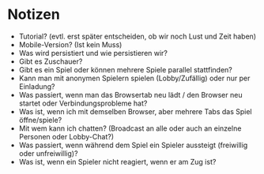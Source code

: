 # Notizen

* Tutorial? (evtl. erst später entscheiden, ob wir noch Lust und Zeit haben)
* Mobile-Version? (Ist kein Muss)
* Was wird persistiert und wie persistieren wir?
* Gibt es Zuschauer?
* Gibt es ein Spiel oder können mehrere Spiele parallel stattfinden?
* Kann man mit anonymen Spielern spielen (Lobby/Zufällig) oder nur per Einladung?
* Was passiert, wenn man das Browsertab neu lädt / den Browser neu startet oder Verbindungsprobleme hat?
* Was ist, wenn ich mit demselben Browser, aber mehrere Tabs das Spiel öffne/spiele?
* Mit wem kann ich chatten? (Broadcast an alle oder auch an einzelne Personen oder Lobby-Chat?)
* Was passiert, wenn während dem Spiel ein Spieler aussteigt (freiwillig oder unfreiwillig)?
* Was ist, wenn ein Spieler nicht reagiert, wenn er am Zug ist?
